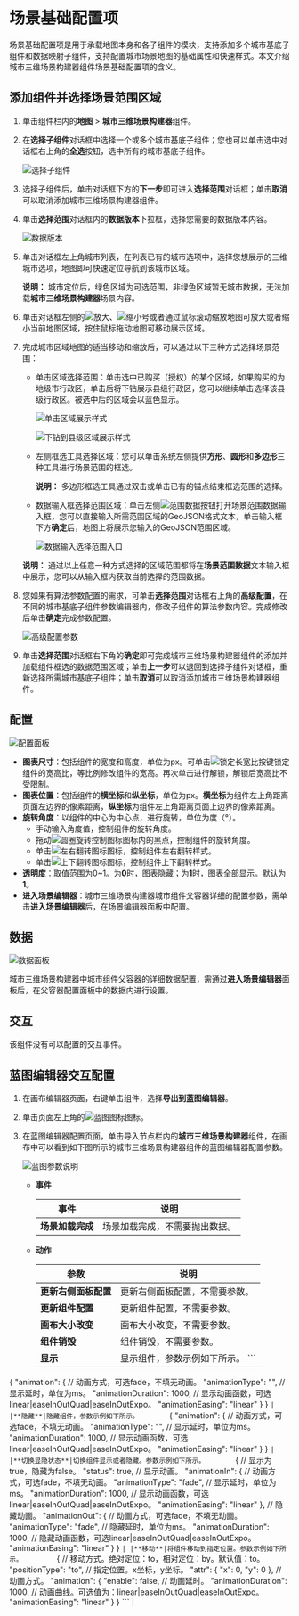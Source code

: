 # 场景基础配置项

场景基础配置项是用于承载地图本身和各子组件的模块，支持添加多个城市基底子组件和数据映射子组件，支持配置城市场景地图的基础属性和快速样式。本文介绍城市三维场景构建器组件场景基础配置项的含义。

## 添加组件并选择场景范围区域

1.  单击组件栏内的**地图** \> **城市三维场景构建器**组件。
2.  在**选择子组件**对话框中选择一个或多个城市基底子组件；您也可以单击选中对话框右上角的**全选**按钮，选中所有的城市基底子组件。

    ![选择子组件](https://static-aliyun-doc.oss-accelerate.aliyuncs.com/assets/img/zh-CN/5536276061/p180192.png)

3.  选择子组件后，单击对话框下方的**下一步**即可进入**选择范围**对话框；单击**取消**可以取消添加城市三维场景构建器组件。
4.  单击**选择范围**对话框内的**数据版本**下拉框，选择您需要的数据版本内容。

    ![数据版本](https://static-aliyun-doc.oss-accelerate.aliyuncs.com/assets/img/zh-CN/5617276061/p180194.png)

5.  单击对话框左上角城市列表，在列表已有的城市选项中，选择您想展示的三维城市选项，地图即可快速定位导航到该城市区域。

    **说明：** 城市定位后，绿色区域为可选范围，非绿色区域暂无城市数据，无法加载**城市三维场景构建器**场景内容。

6.  单击对话框左侧的![放大](https://static-aliyun-doc.oss-accelerate.aliyuncs.com/assets/img/zh-CN/4472507061/p188046.png)、![缩小](https://static-aliyun-doc.oss-accelerate.aliyuncs.com/assets/img/zh-CN/4472507061/p188049.png)号或者通过鼠标滚动缩放地图可放大或者缩小当前地图区域，按住鼠标拖动地图可移动展示区域。
7.  完成城市区域地图的适当移动和缩放后，可以通过以下三种方式选择场景范围：

    -   单击区域选择范围：单击选中已购买（授权）的某个区域，如果购买的为地级市行政区，单击后将下钻展示县级行政区，您可以继续单击选择该县级行政区。被选中后的区域会以蓝色显示。

        ![单击区域展示样式](../images/p178623.png "单击区域展示样式")

        ![下钻到县级区域展示样式](../images/p178624.png "下钻到县级区域展示样式")

    -   左侧框选工具选择区域：您可以单击系统左侧提供**方形**、**圆形**和**多边形**三种工具进行场景范围的框选。

        **说明：** 多边形框选工具通过双击或单击已有的锚点结束框选范围的选择。

    -   数据输入框选择范围区域：单击左侧![范围数据](https://static-aliyun-doc.oss-accelerate.aliyuncs.com/assets/img/zh-CN/5617276061/p186364.png)按钮打开场景范围数据输入框，您可以直接输入所需范围区域的GeoJSON格式文本，单击输入框下方**确定**后，地图上将展示您输入的GeoJSON范围区域。

        ![数据输入选择范围入口](https://static-aliyun-doc.oss-accelerate.aliyuncs.com/assets/img/zh-CN/5617276061/p178625.png)

    **说明：** 通过以上任意一种方式选择的区域范围都将在**场景范围数据**文本输入框中展示，您可以从输入框内获取当前选择的范围数据。

8.  您如果有算法参数配置的需求，可单击**选择范围**对话框右上角的**高级配置**，在不同的城市基底子组件参数编辑器内，修改子组件的算法参数内容。完成修改后单击**确定**完成参数配置。

    ![高级配置参数](https://static-aliyun-doc.oss-accelerate.aliyuncs.com/assets/img/zh-CN/5617276061/p178633.png)

9.  单击**选择范围**对话框右下角的**确定**即可完成城市三维场景构建器组件的添加并加载组件框选的数据范围区域；单击**上一步**可以退回到选择子组件对话框，重新选择所需城市基底子组件；单击**取消**可以取消添加城市三维场景构建器组件。

## 配置

![配置面板](https://static-aliyun-doc.oss-accelerate.aliyuncs.com/assets/img/zh-CN/5617276061/p178639.png)

-   **图表尺寸**：包括组件的宽度和高度，单位为px。可单击![锁定长宽比按键](https://static-aliyun-doc.oss-accelerate.aliyuncs.com/assets/img/zh-CN/0429559951/p53660.png)锁定组件的宽高比，等比例修改组件的宽高。再次单击进行解锁，解锁后宽高比不受限制。
-   **图表位置**：包括组件的**横坐标**和**纵坐标**，单位为px。**横坐标**为组件左上角距离页面左边界的像素距离，**纵坐标**为组件左上角距离页面上边界的像素距离。
-   **旋转角度**：以组件的中心为中心点，进行旋转，单位为度（°）。
    -   手动输入角度值，控制组件的旋转角度。
    -   拖动![圆圈旋转控制图标](https://static-aliyun-doc.oss-accelerate.aliyuncs.com/assets/img/zh-CN/0429559951/p53668.png)图标内的黑点，控制组件的旋转角度。
    -   单击![左右翻转图标](https://static-aliyun-doc.oss-accelerate.aliyuncs.com/assets/img/zh-CN/0429559951/p53669.png)图标，控制组件左右翻转样式。
    -   单击![上下翻转图标](https://static-aliyun-doc.oss-accelerate.aliyuncs.com/assets/img/zh-CN/1429559951/p53670.png)图标，控制组件上下翻转样式。
-   **透明度**：取值范围为0~1。为**0**时，图表隐藏；为**1**时，图表全部显示。默认为**1**。
-   **进入场景编辑器**：城市三维场景构建器城市组件父容器详细的配置参数，需单击**进入场景编辑器**后，在场景编辑器面板中配置。

## 数据

![数据面板](https://static-aliyun-doc.oss-accelerate.aliyuncs.com/assets/img/zh-CN/6617276061/p178650.png)

城市三维场景构建器中城市组件父容器的详细数据配置，需通过**进入场景编辑器**面板后，在父容器配置面板中的数据内进行设置。

## 交互

该组件没有可以配置的交互事件。

## 蓝图编辑器交互配置

1.  在画布编辑器页面，右键单击组件，选择**导出到蓝图编辑器**。
2.  单击页面左上角的![蓝图图标](https://static-aliyun-doc.oss-accelerate.aliyuncs.com/assets/img/zh-CN/7416559951/p101929.png)图标。
3.  在蓝图编辑器配置页面，单击导入节点栏内的**城市三维场景构建器**组件，在画布中可以看到如下图所示的城市三维场景构建器组件的蓝图编辑器配置参数。

    ![蓝图参数说明](https://static-aliyun-doc.oss-accelerate.aliyuncs.com/assets/img/zh-CN/6617276061/p178696.jpg)

    -   **事件**

        |事件|说明|
        |--|--|
        |**场景加载完成**|场景加载完成，不需要抛出数据。|

    -   **动作**

        |参数|说明|
        |--|--|
        |**更新右侧面板配置**|更新右侧面板配置，不需要参数。|
        |**更新组件配置**|更新组件配置，不需要参数。|
        |**画布大小改变**|画布大小改变，不需要参数。|
        |**组件销毁**|组件销毁，不需要参数。|
        |**显示**|显示组件，参数示例如下所示。        ```
   {
     "animation": {
     // 动画方式，可选fade，不填无动画。
     "animationType": "",
     // 显示延时，单位为ms。
     "animationDuration": 1000,
     // 显示动画函数，可选linear|easeInOutQuad|easeInOutExpo。
     "animationEasing": "linear"
     }
   }
        ``` |
        |**隐藏**|隐藏组件，参数示例如下所示。        ```
   {
     "animation": {
     // 动画方式，可选fade，不填无动画。
     "animationType": "",
     // 显示延时，单位为ms。
     "animationDuration": 1000,
     // 显示动画函数，可选linear|easeInOutQuad|easeInOutExpo。
     "animationEasing": "linear"
     }
   }
        ``` |
        |**切换显隐状态**|切换组件显示或者隐藏。参数示例如下所示。        ```
    {
      // 显示为true，隐藏为false。
      "status": true,
      // 显示动画。
      "animationIn": {
        // 动画方式，可选fade，不填无动画。
        "animationType": "fade",
        // 显示延时，单位为ms。
        "animationDuration": 1000,
        // 显示动画函数，可选linear|easeInOutQuad|easeInOutExpo。
        "animationEasing": "linear"
      },
      // 隐藏动画。
      "animationOut": {
        // 动画方式，可选fade，不填无动画。
        "animationType": "fade",
        // 隐藏延时，单位为ms。
        "animationDuration": 1000,
        // 隐藏动画函数，可选linear|easeInOutQuad|easeInOutExpo。
        "animationEasing": "linear"
      }
    }
        ``` |
        |**移动**|将组件移动到指定位置。参数示例如下所示。         ```
    {
      // 移动方式。绝对定位：to，相对定位：by。默认值：to。
        "positionType": "to",
      // 指定位置。x坐标，y坐标。
      "attr": {
        "x": 0,
        "y": 0
      },
      // 动画方式。
      "animation": {
        "enable": false,
        // 动画延时。
        "animationDuration": 1000,
        // 动画曲线。可选值为：linear|easeInOutQuad|easeInOutExpo。
        "animationEasing": "linear"
      }
    }
        ``` |


